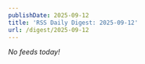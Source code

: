 ```yaml
---
publishDate: 2025-09-12
title: 'RSS Daily Digest: 2025-09-12'
url: /digest/2025-09-12
---
```


_No feeds today!_

